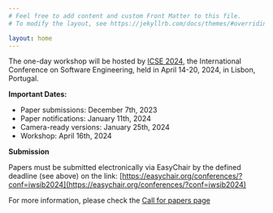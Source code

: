 ```yaml
---
# Feel free to add content and custom Front Matter to this file.
# To modify the layout, see https://jekyllrb.com/docs/themes/#overriding-theme-defaults

layout: home
---
```


The one-day workshop will be hosted by [ICSE 2024](https://conf.researchr.org/home/icse-2024), the International Conference on Software Engineering, held in April 14-20, 2024, in Lisbon, Portugal.

**Important Dates:**

- Paper submissions: December 7th, 2023
- Paper notifications: January 11th, 2024
- Camera-ready versions: January 25th, 2024
- Workshop: April 16th, 2024


**Submission**

Papers must be submitted electronically via EasyChair by the defined deadline (see above) on the link: [https://easychair.org/conferences/?conf=iwsib2024](https://easychair.org/conferences/?conf=iwsib2024)

For more information, please check the [Call for papers page](/cfp)